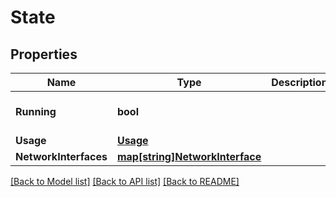 # State

## Properties

Name | Type | Description | Notes
------------ | ------------- | ------------- | -------------
**Running** | **bool** |  | [default to false]
**Usage** | [**Usage**](Usage.md) |  | 
**NetworkInterfaces** | [**map[string]NetworkInterface**](NetworkInterface.md) |  | 

[[Back to Model list]](../README.md#documentation-for-models) [[Back to API list]](../README.md#documentation-for-api-endpoints) [[Back to README]](../README.md)


